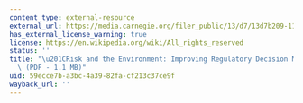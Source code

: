 ```yaml
---
content_type: external-resource
external_url: https://media.carnegie.org/filer_public/13/d7/13d7b209-1118-4563-bc88-330328483869/ccny_report_1993_risk.pdf
has_external_license_warning: true
license: https://en.wikipedia.org/wiki/All_rights_reserved
status: ''
title: "\u201CRisk and the Environment: Improving Regulatory Decision Making\u201D\
  \ (PDF - 1.1 MB)"
uid: 59ecce7b-a3bc-4a39-82fa-cf213c37ce9f
wayback_url: ''
---
```

